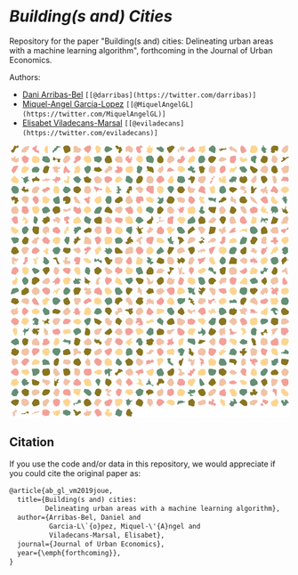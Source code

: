 # *Building(s and) Cities*

Repository for the paper "Building(s and) cities: Delineating urban areas with a machine learning algorithm", forthcoming in the Journal of Urban Economics.

Authors:

- [Dani Arribas-Bel](https://darribas.org) `[[@darribas](https://twitter.com/darribas)]`
- [Miquel-Angel Garcia-Lopez](http://gent.uab.cat/miquelangelgarcialopez/ca/content/home) `[[@MiquelAngelGL](https://twitter.com/MiquelAngelGL)]`
- [Elisabet Viladecans-Marsal](https://elisabetviladecans.wordpress.com/) `[[@eviladecans](https://twitter.com/eviladecans)]`

![Cities](boundaries.png)

## Citation

If you use the code and/or data in this repository, we would appreciate if you
could cite the original paper as:

```
@article{ab_gl_vm2019joue,
  title={Building(s and) cities: 
         Delineating urban areas with a machine learning algorithm},
  author={Arribas-Bel, Daniel and 
          Garcia-L\`{o}pez, Miquel-\'{A}ngel and
          Viladecans-Marsal, Elisabet},
  journal={Journal of Urban Economics},
  year={\emph{forthcoming}},
}
```


